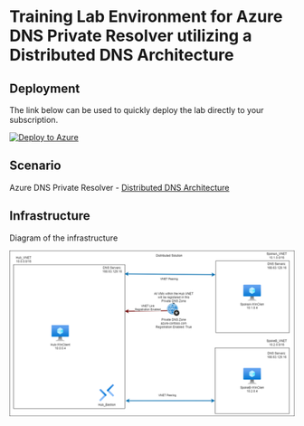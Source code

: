# Training Lab Environment for Azure DNS Private Resolver utilizing a Distributed DNS Architecture

## Deployment

The link below can be used to quickly deploy the lab directly to your subscription.

[![Deploy to Azure](https://aka.ms/deploytoazurebutton)](https://portal.azure.com/#create/Microsoft.Template/uri/https%3A%2F%2Fraw.githubusercontent.com%2Fjimgodden%2FAzure_Networking_Labs%2F%2FAzure_PrivateResolver-Distributed_Training%2Fsrc%2Fmain.json)

## Scenario

Azure DNS Private Resolver - [Distributed DNS Architecture](https://learn.microsoft.com/en-us/azure/dns/private-resolver-architecture#distributed-dns-architecture)


## Infrastructure

Diagram of the infrastructure

![Diagram of the infrastructure](diagram.drawio.png)
